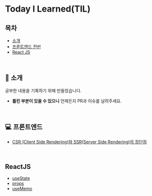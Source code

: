 # Today I Learned(TIL)

## 목차

- [소개](#tada-소개)
- [프론트엔드 전반](#computer-프론트엔드)
- [React JS](#ReactJS)

<br>

## :tada: 소개

공부한 내용을 기록하기 위해 만들었습니다.

- **틀린 부분이 있을 수 있으니** 언제든지 PR과 이슈를 날려주세요.

<br>

## :computer: 프론트엔드

- [CSR (Client Side Rendering)와 SSR(Server Side Rendering)의 장단점](https://github.com/leeseoshim/TIL/frontend/ccs-vs-ssr.md)

<br>

## ReactJS

- [useState](https://github.com/leeseoshim/TIL/frontend/ccs-vs-ssr.md)
- [props](https://github.com/leeseoshim/TIL/frontend/ccs-vs-ssr.md)
- [useMemo](https://github.com/leeseoshim/TIL/frontend/ccs-vs-ssr.md)

